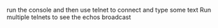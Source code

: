 ﻿run the console and then use telnet to connect and type some text
Run multiple telnets to see the echos broadcast